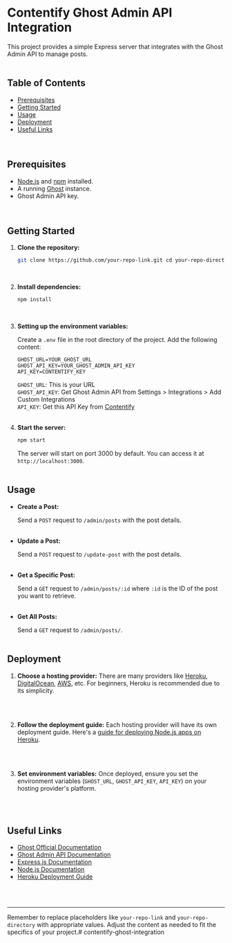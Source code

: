 # Contentify Ghost Admin API Integration


This project provides a simple Express server that integrates with the Ghost Admin API to manage posts.
<br>
<br>

Table of Contents
-----------------

*   [Prerequisites](#prerequisites)
*   [Getting Started](#getting-started)
*   [Usage](#usage)
*   [Deployment](#deployment)
*   [Useful Links](#useful-links)
<br>


Prerequisites
-------------

*   [Node.js](https://nodejs.org/) and [npm](https://www.npmjs.com/) installed.
*   A running [Ghost](https://ghost.org/) instance.
*   Ghost Admin API key.

<br>

Getting Started
---------------

1.  **Clone the repository:**
    
    ```bash
    git clone https://github.com/your-repo-link.git cd your-repo-directory
    ```
    <br>


2.  **Install dependencies:**
    
    ```bash
    npm install
    ```
    <br>
    
3.  **Setting up the environment variables:**
    
    Create a `.env` file in the root directory of the project. Add the following content:
    
    ```env
    GHOST_URL=YOUR_GHOST_URL 
    GHOST_API_KEY=YOUR_GHOST_ADMIN_API_KEY
    API_KEY=CONTENTIFY_KEY

    ```

    
    `GHOST_URL`: This is your URL<br>
    `GHOST_API_KEY`: Get Ghost Admin API from Settings > Integrations > Add Custom Integrations<br>
    `API_KEY`: Get this API Key from [Contentify](https://contentify.app/)<br>
    <br>
    
    
4.  **Start the server:**
    
    
    ```bash
    npm start
    ```
    
    The server will start on port 3000 by default. You can access it at `http://localhost:3000`.
    <br>
    <br>

    

Usage
-----
*   **Create a Post:**
    
    Send a `POST` request to `/admin/posts` with the post details.<br>
    <br>
    
*   **Update a Post:**
    
    Send a `POST` request to `/update-post` with the post details.<br>
    <br>
    
*   **Get a Specific Post:**
    
    Send a `GET` request to `/admin/posts/:id` where `:id` is the ID of the post you want to retrieve.<br>
    <br>
    
*   **Get All Posts:**
    
    Send a `GET` request to `/admin/posts/`.
    <br>
    <br>
    

Deployment
----------
1.  **Choose a hosting provider:** There are many providers like [Heroku](https://www.heroku.com/), [DigitalOcean](https://www.digitalocean.com/), [AWS](https://aws.amazon.com/), etc. For beginners, Heroku is recommended due to its simplicity.
<br>
<br>

2.  **Follow the deployment guide:** Each hosting provider will have its own deployment guide. Here's a [guide for deploying Node.js apps on Heroku](https://devcenter.heroku.com/articles/getting-started-with-nodejs).
<br>
<br>
    
3.  **Set environment variables:** Once deployed, ensure you set the environment variables (`GHOST_URL`, `GHOST_API_KEY`, `API_KEY`) on your hosting provider's platform. 
<br>
<br>


Useful Links
------------

*   [Ghost Official Documentation](https://ghost.org/docs/)
*   [Ghost Admin API Documentation](https://ghost.org/docs/admin-api/)
*   [Express.js Documentation](https://expressjs.com/)
*   [Node.js Documentation](https://nodejs.org/docs/)
*   [Heroku Deployment Guide](https://devcenter.heroku.com/articles/getting-started-with-nodejs)
<br>
<br>

* * *

Remember to replace placeholders like `your-repo-link` and `your-repo-directory` with appropriate values. Adjust the content as needed to fit the specifics of your project.# contentify-ghost-integration
